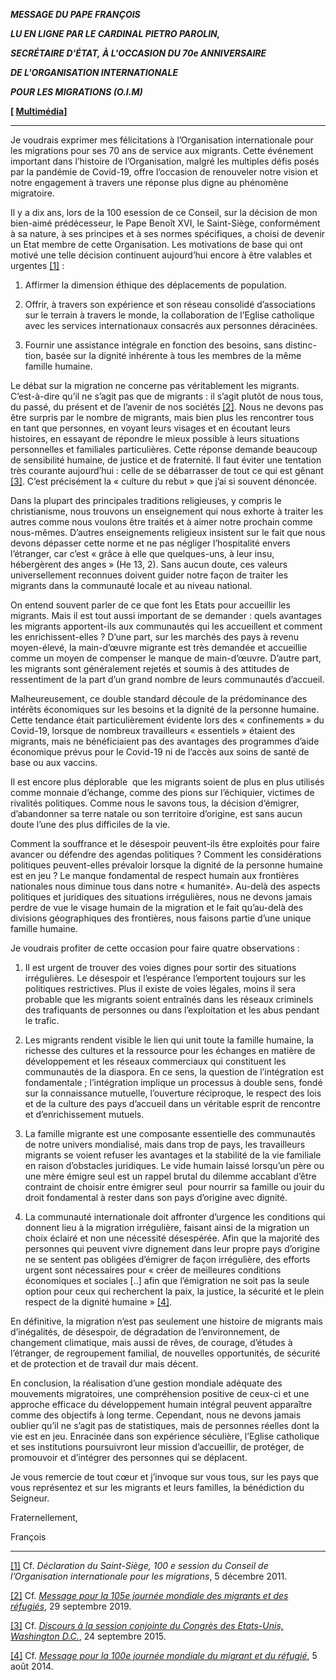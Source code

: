 ***MESSAGE DU PAPE FRANÇOIS***

***LU EN LIGNE PAR LE CARDINAL PIETRO PAROLIN,***

***SECRÉTAIRE D'ÉTAT, À L'OCCASION DU 70e ANNIVERSAIRE***

***DE L'ORGANISATION INTERNATIONALE***

***POUR LES MIGRATIONS (O.I.M)***

**[ [Multimédia](http://w2.vatican.va/content/francesco/fr/events/event.dir.html/content/vaticanevents/fr/2021/11/29/messaggio-70-oim.html)]**

__________________________________

Je voudrais exprimer mes félicitations à l’Organisation internationale pour les migrations pour ses 70 ans de service aux migrants. Cette événement important dans l’histoire de l’Organisation, malgré les multiples défis posés par la pandémie de Covid-19, offre l’occasion de renouveler notre vision et notre engagement à travers une réponse plus digne au phénomène migratoire.

Il y a dix ans, lors de la 100 esession de ce Conseil, sur la décision de mon bien-aimé prédécesseur, le Pape Benoît XVI, le Saint-Siège, conformément à sa nature, à ses principes et à ses normes spécifiques, a choisi de devenir un Etat membre de cette Organisation. Les motivations de base qui ont motivé une telle décision continuent aujourd’hui encore à être valables et urgentes [[1]](#_ftn1) :

1. Affirmer la dimension éthique des déplacements de population.

2. Offrir, à travers son expérience et son réseau consolidé d’associations sur le terrain à travers le monde, la collaboration de l’Eglise catholique avec les services internationaux consacrés aux personnes déracinées.

3. Fournir une assistance intégrale en fonction des besoins, sans distinc-tion, basée sur la dignité inhérente à tous les membres de la même famille humaine.

Le débat sur la migration ne concerne pas véritablement les migrants. C’est-à-dire qu’il ne s’agit pas que de migrants : il s’agit plutôt de nous tous, du passé, du présent et de l’avenir de nos sociétés [[2]](#_ftn2). Nous ne devons pas être surpris par le nombre de migrants, mais bien plus les rencontrer tous en tant que personnes, en voyant leurs visages et en écoutant leurs histoires, en essayant de répondre le mieux possible à leurs situations personnelles et familiales particulières. Cette réponse demande beaucoup de sensibilité humaine, de justice et de fraternité. Il faut éviter une tentation très courante aujourd’hui : celle de se débarrasser de tout ce qui est gênant [[3]](#_ftn3). C’est précisément la « culture du rebut » que j’ai si souvent dénoncée.

Dans la plupart des principales traditions religieuses, y compris le christianisme, nous trouvons un enseignement qui nous exhorte à traiter les autres comme nous voulons être traités et à aimer notre prochain comme nous-mêmes. D’autres enseignements religieux insistent sur le fait que nous devons dépasser cette norme et ne pas négliger l’hospitalité envers l’étranger, car c’est « grâce à elle que quelques-uns, à leur insu, hébergèrent des anges » (He 13, 2). Sans aucun doute, ces valeurs universellement reconnues doivent guider notre façon de traiter les migrants dans la communauté locale et au niveau national.

On entend souvent parler de ce que font les Etats pour accueillir les migrants. Mais il est tout aussi important de se demander : quels avantages les migrants apportent-ils aux communautés qui les accueillent et comment les enrichissent-elles ? D’une part, sur les marchés des pays à revenu moyen-élevé, la main-d’œuvre migrante est très demandée et accueillie comme un moyen de compenser le manque de main-d’œuvre. D’autre part, les migrants sont généralement rejetés et soumis à des attitudes de ressentiment de la part d’un grand nombre de leurs communautés d’accueil.

Malheureusement, ce double standard découle de la prédominance des intérêts économiques sur les besoins et la dignité de la personne humaine. Cette tendance était particulièrement évidente lors des « confinements » du Covid-19, lorsque de nombreux travailleurs « essentiels » étaient des migrants, mais ne bénéficiaient pas des avantages des programmes d’aide économique prévus pour le Covid-19 ni de l’accès aux soins de santé de base ou aux vaccins.

Il est encore plus déplorable  que les migrants soient de plus en plus utilisés comme monnaie d’échange, comme des pions sur l’échiquier, victimes de rivalités politiques. Comme nous le savons tous, la décision d’émigrer, d’abandonner sa terre natale ou son territoire d’origine, est sans aucun doute l’une des plus difficiles de la vie.

Comment la souffrance et le désespoir peuvent-ils être exploités pour faire avancer ou défendre des agendas politiques ? Comment les considérations politiques peuvent-elles prévaloir lorsque la dignité de la personne humaine est en jeu ? Le manque fondamental de respect humain aux frontières nationales nous diminue tous dans notre « humanité». Au-delà des aspects politiques et juridiques des situations irrégulières, nous ne devons jamais perdre de vue le visage humain de la migration et le fait qu’au-delà des divisions géographiques des frontières, nous faisons partie d’une unique famille humaine.

Je voudrais profiter de cette occasion pour faire quatre observations :

1. Il est urgent de trouver des voies dignes pour sortir des situations irrégulières. Le désespoir et l’espérance l’emportent toujours sur les politiques restrictives. Plus il existe de voies légales, moins il sera probable que les migrants soient entraînés dans les réseaux criminels des trafiquants de personnes ou dans l’exploitation et les abus pendant le trafic.

2. Les migrants rendent visible le lien qui unit toute la famille humaine, la richesse des cultures et la ressource pour les échanges en matière de développement et les réseaux commerciaux qui constituent les communautés de la diaspora. En ce sens, la question de l’intégration est fondamentale ; l’intégration implique un processus à double sens, fondé sur la connaissance mutuelle, l’ouverture réciproque, le respect des lois et de la culture des pays d’accueil dans un véritable esprit de rencontre et d’enrichissement mutuels.

3. La famille migrante est une composante essentielle des communautés de notre univers mondialisé, mais dans trop de pays, les travailleurs migrants se voient refuser les avantages et la stabilité de la vie familiale en raison d’obstacles juridiques. Le vide humain laissé lorsqu’un père ou une mère émigre seul est un rappel brutal du dilemme accablant d’être contraint de choisir entre émigrer seul  pour nourrir sa famille ou jouir du droit fondamental à rester dans son pays d’origine avec dignité.

4. La communauté internationale doit affronter d’urgence les conditions qui donnent lieu à la migration irrégulière, faisant ainsi de la migration un choix éclairé et non une nécessité désespérée. Afin que la majorité des personnes qui peuvent vivre dignement dans leur propre pays d’origine ne se sentent pas obligées d’émigrer de façon irrégulière, des efforts urgent sont nécessaires pour « créer de meilleures conditions économiques et sociales [..] afin que l’émigration ne soit pas la seule option pour ceux qui recherchent la paix, la justice, la sécurité et le plein respect de la dignité humaine » [[4]](#_ftn4).

En définitive, la migration n’est pas seulement une histoire de migrants mais d’inégalités, de désespoir, de dégradation de l’environnement, de changement climatique, mais aussi de rêves, de courage, d’études à l’étranger, de regroupement familial, de nouvelles opportunités, de sécurité et de protection et de travail dur mais décent.

En conclusion, la réalisation d’une gestion mondiale adéquate des mouvements migratoires, une compréhension positive de ceux-ci et une approche efficace du développement humain intégral peuvent apparaître comme des objectifs à long terme. Cependant, nous ne devons jamais oublier qu’il ne s’agit pas de statistiques, mais de personnes réelles dont la vie est en jeu. Enracinée dans son expérience séculière, l’Eglise catholique et ses institutions poursuivront leur mission d’accueillir, de protéger, de promouvoir et d’intégrer des personnes qui se déplacent.

Je vous remercie de tout cœur et j’invoque sur vous tous, sur les pays que vous représentez et sur les migrants et leurs familles, la bénédiction du Seigneur.

Fraternellement,

François

_____________________

[[1]](#_ftnref1) Cf. *Déclaration du Saint-Siège, 100 e session du Conseil de l’Organisation internationale pour les migrations*, 5 décembre 2011.

[[2]](#_ftnref2) Cf. [*Message pour la 105e journée mondiale des migrants et des réfugiés*](https://www.vatican.va/content/francesco/fr/messages/migration/documents/papa-francesco_20190527_world-migrants-day-2019.html), 29 septembre 2019.

[[3]](#_ftnref3) Cf. [*Discours à la session conjointe du Congrès des Etats-Unis, Washington D.C.*](https://www.vatican.va/content/francesco/fr/speeches/2015/september/documents/papa-francesco_20150924_usa-us-congress.html), 24 septembre 2015.

[[4]](#_ftnref4) Cf. [*Message pour la 100e journée mondiale du migrant et du réfugié*](https://www.vatican.va/content/francesco/fr/messages/migration/documents/papa-francesco_20130805_world-migrants-day.html), 5 août 2014.